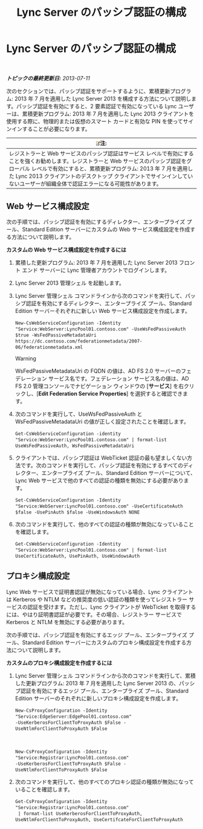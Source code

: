 ﻿---
title: Lync Server のパッシブ認証の構成
TOCTitle: Lync Server のパッシブ認証の構成
ms:assetid: 9a904b8d-9fce-4abf-be73-5c8e48cfb53a
ms:mtpsurl: https://technet.microsoft.com/ja-jp/library/Dn308569(v=OCS.15)
ms:contentKeyID: 56270113
ms.date: 05/19/2016
mtps_version: v=OCS.15
ms.translationtype: HT
---

# Lync Server のパッシブ認証の構成

 

_**トピックの最終更新日:** 2013-07-11_

次のセクションでは、パッシブ認証をサポートするように、累積更新プログラム: 2013 年 7 月を適用した Lync Server 2013 を構成する方法について説明します。パッシブ認証を有効にすると、2 要素認証で有効になっている Lync ユーザーは、累積更新プログラム: 2013 年 7 月を適用した Lync 2013 クライアントを使用する際に、物理的または仮想のスマート カードと有効な PIN を使ってサインインすることが必要になります。

<table>
<thead>
<tr class="header">
<th><img src="images/Gg412781.note(OCS.15).gif" title="note" alt="note" />注:</th>
</tr>
</thead>
<tbody>
<tr class="odd">
<td>レジストラーと Web サービスのパッシブ認証はサービス レベルで有効にすることを強くお勧めします。レジストラーと Web サービスのパッシブ認証をグローバル レベルで有効にすると、累積更新プログラム: 2013 年 7 月を適用した Lync 2013 クライアントのデスクトップ クライアントでサインインしていないユーザーが組織全体で認証エラーになる可能性があります。</td>
</tr>
</tbody>
</table>


## Web サービス構成設定

次の手順では、パッシブ認証を有効にするディレクター、エンタープライズ プール、Standard Edition サーバーにカスタムの Web サービス構成設定を作成する方法について説明します。

**カスタムの Web サービス構成設定を作成するには**

1.  累積した更新プログラム: 2013 年 7 月を適用した Lync Server 2013 フロント エンド サーバーに Lync 管理者アカウントでログインします。

2.  Lync Server 2013 管理シェル を起動します。

3.  Lync Server 管理シェル コマンドラインから次のコマンドを実行して、パッシブ認証を有効にするディレクター、エンタープライズ プール、Standard Edition サーバーそれぞれに新しい Web サービス構成設定を作成します。
    
        New-CsWebServiceConfiguration -Identity "Service:WebServer:LyncPool01.contoso.com" -UseWsFedPassiveAuth $true -WsFedPassiveMetadataUri https://dc.contoso.com/federationmetadata/2007-06/federationmetadata.xml
    

    > [!WARNING]
    > WsFedPassiveMetadataUri の FQDN の値は、AD FS 2.0 サーバーのフェデレーション サービス名です。フェデレーション サービス名の値は、AD FS 2.0 管理コンソールでナビゲーション ウィンドウの [<STRONG>サービス</STRONG>] を右クリックし、[<STRONG>Edit Federation Service Properties</STRONG>] を選択すると確認できます。



4.  次のコマンドを実行して、UseWsFedPassiveAuth と WsFedPassiveMetadataUri の値が正しく設定されたことを確認します。
    
        Get-CsWebServiceConfiguration -identity "Service:WebServer:LyncPool01.contoso.com" | format-list UseWsFedPassiveAuth, WsFedPassiveMetadataUri

5.  クライアントでは、パッシブ認証は WebTicket 認証の最も望ましくない方法です。次のコマンドを実行して、パッシブ認証を有効にするすべてのディレクター、エンタープライズ プール、Standard Edition サーバーについて、Lync Web サービスで他のすべての認証の種類を無効にする必要があります。
    
        Set-CsWebServiceConfiguration -Identity "Service:WebServer:LyncPool01.contoso.com" -UseCertificateAuth $false -UsePinAuth $false -UseWindowsAuth NONE

6.  次のコマンドを実行して、他のすべての認証の種類が無効になっていることを確認します。
    
        Get-CsWebServiceConfiguration -Identity "Service:WebServer:LyncPool01.contoso.com" | format-list UseCertificateAuth, UsePinAuth, UseWindowsAuth

## プロキシ構成設定

Lync Web サービスで証明書認証が無効になっている場合、Lync クライアントは Kerberos や NTLM などの推奨度の低い認証の種類を使ってレジストラー サービスの認証を受けます。ただし、Lync クライアントが WebTicket を取得するには、やはり証明書認証が必要です。その場合、レジストラー サービスで Kerberos と NTLM を無効にする必要があります。

次の手順では、パッシブ認証を有効にするエッジ プール、エンタープライズ プール、Standard Edition サーバーにカスタムのプロキシ構成設定を作成する方法について説明します。

**カスタムのプロキシ構成設定を作成するには**

1.  Lync Server 管理シェル コマンドラインから次のコマンドを実行して、累積した更新プログラム: 2013 年 7 月を適用した Lync Server 2013 の、パッシブ認証を有効にするエッジ プール、エンタープライズ プール、Standard Edition サーバーのそれぞれに新しいプロキシ構成設定を作成します。
    
        New-CsProxyConfiguration -Identity "Service:EdgeServer:EdgePool01.contoso.com" 
        -UseKerberosForClientToProxyAuth $False -UseNtlmForClientToProxyAuth $False

       &nbsp;
    
        New-CsProxyConfiguration -Identity "Service:Registrar:LyncPool01.contoso.com" 
        -UseKerberosForClientToProxyAuth $False -UseNtlmForClientToProxyAuth $False

2.  次のコマンドを実行して、他のすべてのプロキシ認証の種類が無効になっていることを確認します。
    
        Get-CsProxyConfiguration -Identity "Service:Registrar:LyncPool01.contoso.com"
         | format-list UseKerberosForClientToProxyAuth, UseNtlmForClientToProxyAuth, UseCertifcateForClientToProxyAuth


